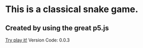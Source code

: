 # This is a classical snake game.
## Created by using the great p5.js
[Try play it!](https://leyiang.github.io/p5js-Snake/)
Version Code: 0.0.3
